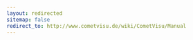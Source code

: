 ```yaml
---
layout: redirected
sitemap: false
redirect_to: http://www.cometvisu.de/wiki/CometVisu/Manual
---
```


